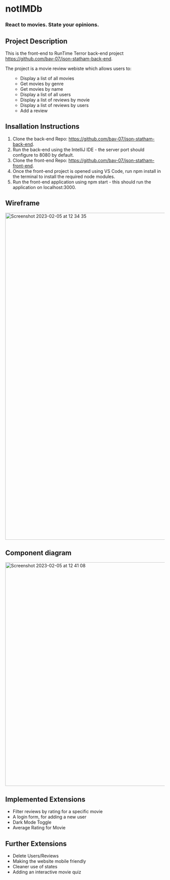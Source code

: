 # notIMDb
### React to movies. State your opinions.

<p>

## Project Description 

This is the front-end to RunTime Terror back-end project https://github.com/bav-07/json-statham-back-end.

The project is a movie review webiste which allows users to:
<ul>

- Display a list of all movies
- Get movies by genre
- Get movies by name
- Display a list of all users
- Display a list of reviews by movie
- Display a list of reviews by users
- Add a review
</ul>
</p>

## Insallation Instructions

1. Clone the back-end Repo: https://github.com/bav-07/json-statham-back-end.
2. Run the back-end using the IntelliJ IDE - the server port should configure to 8080 by default.
3. Clone the front-end Repo: https://github.com/bav-07/json-statham-front-end.
4. Once the front-end project is opened using VS Code, run npm install in the terminal to install the required node modules.
5. Run the front-end application using npm start - this should run the application on localhost:3000.

## Wireframe 


<img width="1032" alt="Screenshot 2023-02-05 at 12 34 35" src="https://user-images.githubusercontent.com/60015635/216818934-0d4e151b-2b7e-43f7-a7c6-addf58476f9f.png">

## Component diagram 


<img width="706" alt="Screenshot 2023-02-05 at 12 41 08" src="https://user-images.githubusercontent.com/60015635/216819215-3ef49e67-9c13-4e98-b320-827c62d5714f.png">

## Implemented Extensions 

- Filter reviews by rating for a specific movie
- A login form, for adding a new user 
- Dark Mode Toggle
- Average Rating for Movie

## Further Extensions 

- Delete Users/Reviews
- Making the website mobile friendly 
- Cleaner use of states
- Adding an interactive movie quiz
